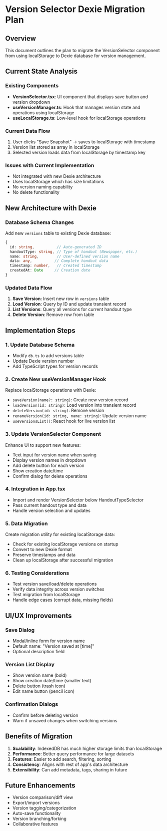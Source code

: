# Version Selector Dexie Migration Plan

## Overview
This document outlines the plan to migrate the VersionSelector component from using localStorage to Dexie database for version management.

## Current State Analysis

### Existing Components
- **VersionSelector.tsx**: UI component that displays save button and version dropdown
- **useVersionManager.ts**: Hook that manages version state and operations using localStorage
- **useLocalStorage.ts**: Low-level hook for localStorage operations

### Current Data Flow
1. User clicks "Save Snapshot" → saves to localStorage with timestamp
2. Version list stored as array in localStorage
3. Selected version loads data from localStorage by timestamp key

### Issues with Current Implementation
- Not integrated with new Dexie architecture
- Uses localStorage which has size limitations
- No version naming capability
- No delete functionality

## New Architecture with Dexie

### Database Schema Changes
Add new `versions` table to existing Dexie database:
```typescript
{
  id: string,          // Auto-generated ID
  handoutType: string, // Type of handout (Newspaper, etc.)
  name: string,        // User-defined version name
  data: any,          // Complete handout data
  timestamp: number,   // Created timestamp
  createdAt: Date     // Creation date
}
```

### Updated Data Flow
1. **Save Version**: Insert new row in `versions` table
2. **Load Version**: Query by ID and update transient record
3. **List Versions**: Query all versions for current handout type
4. **Delete Version**: Remove row from table

## Implementation Steps

### 1. Update Database Schema
- Modify `db.ts` to add versions table
- Update Dexie version number
- Add TypeScript types for version records

### 2. Create New useVersionManager Hook
Replace localStorage operations with Dexie:
- `saveVersion(name?: string)`: Create new version record
- `loadVersion(id: string)`: Load version into transient record
- `deleteVersion(id: string)`: Remove version
- `renameVersion(id: string, name: string)`: Update version name
- `useVersionsList()`: React hook for live version list

### 3. Update VersionSelector Component
Enhance UI to support new features:
- Text input for version name when saving
- Display version names in dropdown
- Add delete button for each version
- Show creation date/time
- Confirm dialog for delete operations

### 4. Integration in App.tsx
- Import and render VersionSelector below HandoutTypeSelector
- Pass current handout type and data
- Handle version selection and updates

### 5. Data Migration
Create migration utility for existing localStorage data:
- Check for existing localStorage versions on startup
- Convert to new Dexie format
- Preserve timestamps and data
- Clean up localStorage after successful migration

### 6. Testing Considerations
- Test version save/load/delete operations
- Verify data integrity across version switches
- Test migration from localStorage
- Handle edge cases (corrupt data, missing fields)

## UI/UX Improvements

### Save Dialog
- Modal/inline form for version name
- Default name: "Version saved at [time]"
- Optional description field

### Version List Display
- Show version name (bold)
- Show creation date/time (smaller text)
- Delete button (trash icon)
- Edit name button (pencil icon)

### Confirmation Dialogs
- Confirm before deleting version
- Warn if unsaved changes when switching versions

## Benefits of Migration

1. **Scalability**: IndexedDB has much higher storage limits than localStorage
2. **Performance**: Better query performance for large datasets
3. **Features**: Easier to add search, filtering, sorting
4. **Consistency**: Aligns with rest of app's data architecture
5. **Extensibility**: Can add metadata, tags, sharing in future

## Future Enhancements

- Version comparison/diff view
- Export/import versions
- Version tagging/categorization
- Auto-save functionality
- Version branching/forking
- Collaborative features
